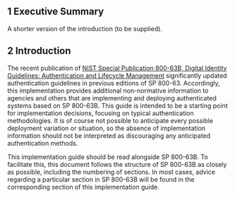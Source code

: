## 1 Executive Summary

A shorter version of the introduction (to be supplied).

## 2 Introduction

The recent publication of [NIST Special Publication 800-63B, Digital Identity Guidelines: Authentication and Lifecycle Management](https://doi.org/10.6028/NIST.SP.800-63b) significantly updated authentication guidelines in previous editions of SP 800-63. Accordingly, this implementation provides additional non-normative information to agencies and others that are implementing and deploying authenticated systems based on SP 800-63B. This guide is intended to be a starting point for implementation decisions, focusing on typical authentication methodologies. It is of course not possible to anticipate every possible deployment variation or situation, so the absence of implementation information should not be interpreted as discouraging any anticipated authentication methods.

This implementation guide should be read alongside SP 800-63B. To facilitate this, this document follows the structure of SP 800-63B as closely as possible, including the numbering of sections. In most cases, advice regarding a particular section in SP 800-63B will be found in the corresponding section of this implementation guide.


